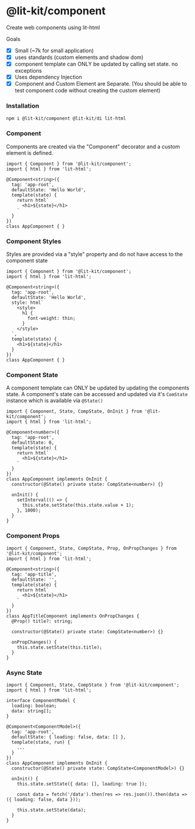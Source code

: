# @lit-kit/component

Create web components using lit-html

Goals

- [x] Small (~7k for small application)
- [x] uses standards (custom elements and shadow dom)
- [x] component template can ONLY be updated by calling set state. no exceptions
- [x] Uses dependency Injection
- [x] Component and Custom Element are Separate. (You should be able to test component code without creating the custom element)

### Installation

```BASH
npm i @lit-kit/component @lit-kit/di lit-html
```

### Component

Components are created via the "Component" decorator and a custom element is defined.

```TS
import { Component } from '@lit-kit/component';
import { html } from 'lit-html';

@Component<string>({
  tag: 'app-root',
  defaultState: 'Hello World',
  template(state) {
    return html`
      <h1>${state}</h1>
    `
  }
})
class AppComponent { }
```

### Component Styles

Styles are provided via a "style" property and do not have access to the component state

```TS
import { Component } from '@lit-kit/component';
import { html } from 'lit-html';

@Component<string>({
  tag: 'app-root',
  defaultState: 'Hello World',
  style: html`
    <style>
      h1 {
        font-weight: thin;
      }
    </style>
  `,
  template(state) {
    <h1>${state}</h1>
  }
})
class AppComponent { }
```

### Component State

A component template can ONLY be updated by updating the components state.
A component's state can be accessed and updated via it's `ComState` instance which is available via `@State()` 

```TS
import { Component, State, CompState, OnInit } from '@lit-kit/component';
import { html } from 'lit-html';

@Component<number>({
  tag: 'app-root',
  defaultState: 0,
  template(state) {
    return html`
      <h1>${state}</h1>
    `
  }
})
class AppComponent implements OnInit {
  constructor(@State() private state: CompState<number>) {}

  onInit() {
    setInterval(() => {
      this.state.setState(this.state.value + 1);
    }, 1000);
  }
}
```

### Component Props

```TS
import { Component, State, CompState, Prop, OnPropChanges } from '@lit-kit/component';
import { html } from 'lit-html';

@Component<string>({
  tag: 'app-title',
  defaultState: '',
  template(state) {
    return html`
      <h1>${state}</h1>
    `
  }
})
class AppTitleComponent implements OnPropChanges {
  @Prop() title?: string;

  constructor(@State() private state: CompState<number>) {}

  onPropChanges() {
    this.state.setState(this.title);
  }
}
```

### Async State

```TS
import { Component, State, CompState } from '@lit-kit/component';
import { html } from 'lit-html';

interface ComponentModel {
  loading: boolean;
  data: string[];
}

@Component<ComponentModel>({
  tag: 'app-root',
  defaultState: { loading: false, data: [] },
  template(state, run) {
    ...
  }
})
class AppComponent implements OnInit {
  constructor(@State() private state: CompState<ComponentModel>) {}

  onInit() {
    this.state.setState({ data: [], loading: true });

    const data = fetch('/data').then(res => res.json()).then(data => ({ loading: false, data }));

    this.state.setState(data);
  }
}
```


